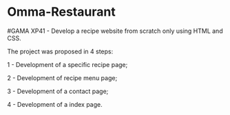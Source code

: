 # Omma-Restaurant

#GAMA XP41 - Develop a recipe website from scratch only using HTML and CSS.

The project was proposed in 4 steps:

1 - Development of a specific recipe page;

2 - Development of recipe menu page;

3 - Development of a contact page;

4 - Development of a index page.
